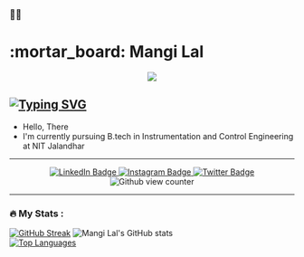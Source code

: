 <!--:tada: :fireworks: :christmas_tree: :ribbon: :cricket_game: :dart: :hearts: :gift: :sparkles: :gem::loud_sound: :briefcase:  :pushpin: :heavy_check_mark: :atom:-->
### :wave::cowboy_hat_face:
<h1>:mortar_board: Mangi Lal</h1>

<div id="header" align="center">
  <img src="https://media.giphy.com/media/MWRiRARGbMKBnErBHX/giphy.gif"/>
</div>

[![Typing SVG](https://readme-typing-svg.herokuapp.com?color=30F727&background=FFFFFF00&lines=Coding+Enthusiast+;Fronted+Web+Developer)](https://git.io/typing-svg)
---
- Hello, There
- I'm currently pursuing B.tech in Instrumentation and Control Engineering at NIT Jalandhar 

---
<div id="badges" align="center">
  <a href="https://www.linkedin.com/in/mangi-lal-27b7751b8?lipi=urn%3Ali%3Apage%3Ad_flagship3_profile_view_base_contact_details%3BV%2BSmATJeS6qD26zbYcChJg%3D%3D">
    <img src="https://img.shields.io/badge/LinkedIn-blue?style=for-the-badge&logo=linkedin&logoColor=white" alt="LinkedIn Badge"/>
  </a>
  <a href="https://www.instagram.com/mangilal_036/">
    <img src="https://img.shields.io/badge/Instagram-black?logo=instagram&logoColor=pink&style=for-the-badge" alt="Instagram Badge"/>
  </a>
  <a href="https://twitter.com/Mangilal036">
    <img src="https://img.shields.io/badge/Twitter-blue?style=for-the-badge&logo=twitter&logoColor=white" alt="Twitter Badge"/>
  </a>
  <br>
  <img src="https://komarev.com/ghpvc/?username=Mangi-Lal&style=social&color=green" alt="Github view counter" />
</div>


---

### :fire: My Stats :

[![GitHub Streak](http://github-readme-streak-stats.herokuapp.com?user=Mangi-Lal&theme=tokyonight&fire=DD5B26)](https://git.io/streak-stats)
![Mangi Lal's GitHub stats](https://github-readme-stats.vercel.app/api?username=Mangi-Lal&show_icons=true&theme=onedark)<br>
[![Top Languages](https://github-readme-stats.vercel.app/api/top-langs/?username=Mangi-Lal&layout=compact)](https://github.com/Mangi-Lal/github-readme-stats)

